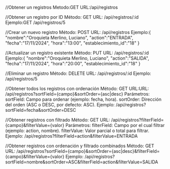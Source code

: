//Obtener un registros
    Metodo:GET       URL:/api/registros


//Obtener un registro por ID
    Método: GET      URL: /api/registros/:id
    Ejemplo:GET /api/registros/5


//Crear un nuevo registro
    Método: POST     URL: /api/registros
    Ejemplo:{
            "nombre":"Oroquieta Merlino, Luciano",
            "action":"ENTRADA",
            "fecha":"17/11/2024",
            "hora":"13:00",
            "establecimiento_id":"18"
            }


//Actualizar un registro existente
    Método: PUT       URL: /api/registros/:id
    Ejemplo:{
            "nombre":"Oroquieta Merlino, Luciano",
            "action":"SALIDA",
            "fecha":"17/11/2024",
            "hora":"20:00",
            "establecimiento_id":"18"
            }


//Eliminar un registro
    Método: DELETE     URL: /api/registros/:id
    Ejemplo: /api/registros/5


//Obtener todos los registros con ordenación
    Método: GET        URL:URL: /api/registros?sortField={campo}&sortOrder={asc|desc}
    Parámetros: 
        sortField: Campo para ordenar (ejemplo: fecha, hora).
        sortOrder: Dirección del orden (ASC o DESC, por defecto: ASC).
    Ejemplo: 
        /api/registros?sortField=fecha&sortOrder=DESC


//Obtener registros con filtrado
    Método: GET        URL: /api/registros?filterField={campo}&filterValue={valor}
    Parámetros:
        filterField: Campo por el cual filtrar (ejemplo: action, nombre).
        filterValue: Valor parcial o total para filtrar.
    Ejemplo:
        /api/registros?filterField=action&filterValue=ENTRADA

//Obtener registros con ordenación y filtrado combinados
    Método: GET
    URL: /api/registros?sortField={campo}&sortOrder={asc|desc}&filterField={campo}&filterValue={valor}
    Ejemplo:
         /api/registros?sortField=nombre&sortOrder=ASC&filterField=action&filterValue=SALIDA

